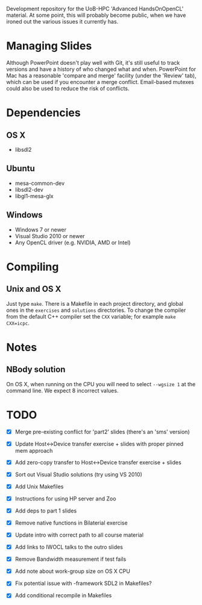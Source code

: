 Development repository for the UoB-HPC 'Advanced HandsOnOpenCL'
material. At some point, this will probably become public, when we
have ironed out the various issues it currently has.


Managing Slides
===============
Although PowerPoint doesn't play well with Git, it's still useful to
track versions and have a history of who changed what and
when. PowerPoint for Mac has a reasonable 'compare and merge' facility
(under the 'Review' tab), which can be used if you encounter a merge
conflict. Email-based mutexes could also be used to reduce the risk of
conflicts.


Dependencies
============

OS X
----
- libsdl2

Ubuntu
------
- mesa-common-dev
- libsdl2-dev
- libgl1-mesa-glx

Windows
-------
- Windows 7 or newer
- Visual Studio 2010 or newer
- Any OpenCL driver (e.g. NVIDIA, AMD or Intel)


Compiling
=========

Unix and OS X
-------------

Just type `make`.
There is a Makefile in each project directory, and global ones in the `exercises` and `solutions` directories.
To change the compiler from the default C++ compiler set the `CXX` variable; for example `make CXX=icpc`.


Notes
=====

NBody solution
--------------

On OS X, when running on the CPU you will need to select `--wgsize 1` at the command line.
We expect 8 incorrect values.

TODO
====
- [x] Merge pre-existing conflict for 'part2' slides (there's an 'sms' version)
- [x] Update Host<->Device transfer exercise + slides with proper pinned mem approach
- [x] Add zero-copy transfer to Host<->Device transfer exercise + slides
- [x] Sort out Visual Studio solutions (try using VS 2010)
- [x] Add Unix Makefiles
- [x] Instructions for using HP server and Zoo
- [x] Add deps to part 1 slides
- [x] Remove native functions in Bilaterial exercise
- [x] Update intro with correct path to all course material
- [x] Add links to IWOCL talks to the outro slides
- [x] Remove Bandwidth measurement if test fails
- [x] Add note about work-group size on OS X CPU
- [x] Fix potential issue with -framework SDL2 in Makefiles?
- [x] Add conditional recompile in Makefiles

